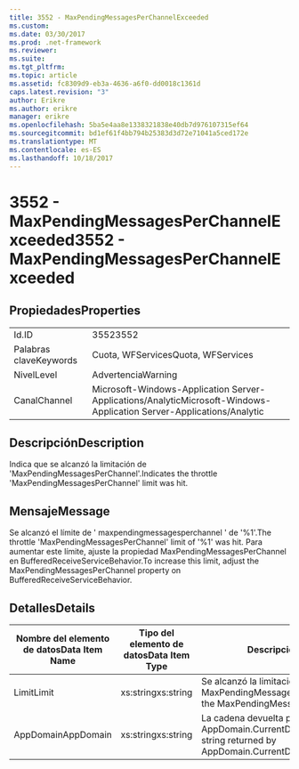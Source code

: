 ```yaml
---
title: 3552 - MaxPendingMessagesPerChannelExceeded
ms.custom: 
ms.date: 03/30/2017
ms.prod: .net-framework
ms.reviewer: 
ms.suite: 
ms.tgt_pltfrm: 
ms.topic: article
ms.assetid: fc8309d9-eb3a-4636-a6f0-dd0018c1361d
caps.latest.revision: "3"
author: Erikre
ms.author: erikre
manager: erikre
ms.openlocfilehash: 5ba5e4aa8e1338321838e40db7d976107315ef64
ms.sourcegitcommit: bd1ef61f4bb794b25383d3d72e71041a5ced172e
ms.translationtype: MT
ms.contentlocale: es-ES
ms.lasthandoff: 10/18/2017
---
```

# <a name="3552---maxpendingmessagesperchannelexceeded"></a><span data-ttu-id="a5767-102">3552 - MaxPendingMessagesPerChannelExceeded</span><span class="sxs-lookup"><span data-stu-id="a5767-102">3552 - MaxPendingMessagesPerChannelExceeded</span></span>
## <a name="properties"></a><span data-ttu-id="a5767-103">Propiedades</span><span class="sxs-lookup"><span data-stu-id="a5767-103">Properties</span></span>  
  
|||  
|-|-|  
|<span data-ttu-id="a5767-104">Id.</span><span class="sxs-lookup"><span data-stu-id="a5767-104">ID</span></span>|<span data-ttu-id="a5767-105">3552</span><span class="sxs-lookup"><span data-stu-id="a5767-105">3552</span></span>|  
|<span data-ttu-id="a5767-106">Palabras clave</span><span class="sxs-lookup"><span data-stu-id="a5767-106">Keywords</span></span>|<span data-ttu-id="a5767-107">Cuota, WFServices</span><span class="sxs-lookup"><span data-stu-id="a5767-107">Quota, WFServices</span></span>|  
|<span data-ttu-id="a5767-108">Nivel</span><span class="sxs-lookup"><span data-stu-id="a5767-108">Level</span></span>|<span data-ttu-id="a5767-109">Advertencia</span><span class="sxs-lookup"><span data-stu-id="a5767-109">Warning</span></span>|  
|<span data-ttu-id="a5767-110">Canal</span><span class="sxs-lookup"><span data-stu-id="a5767-110">Channel</span></span>|<span data-ttu-id="a5767-111">Microsoft-Windows-Application Server-Applications/Analytic</span><span class="sxs-lookup"><span data-stu-id="a5767-111">Microsoft-Windows-Application Server-Applications/Analytic</span></span>|  
  
## <a name="description"></a><span data-ttu-id="a5767-112">Descripción</span><span class="sxs-lookup"><span data-stu-id="a5767-112">Description</span></span>  
 <span data-ttu-id="a5767-113">Indica que se alcanzó la limitación de 'MaxPendingMessagesPerChannel'.</span><span class="sxs-lookup"><span data-stu-id="a5767-113">Indicates the throttle 'MaxPendingMessagesPerChannel' limit was hit.</span></span>  
  
## <a name="message"></a><span data-ttu-id="a5767-114">Mensaje</span><span class="sxs-lookup"><span data-stu-id="a5767-114">Message</span></span>  
 <span data-ttu-id="a5767-115">Se alcanzó el límite de ' maxpendingmessagesperchannel ' de '%1'.</span><span class="sxs-lookup"><span data-stu-id="a5767-115">The throttle 'MaxPendingMessagesPerChannel' limit of  '%1' was hit.</span></span> <span data-ttu-id="a5767-116">Para aumentar este límite, ajuste la propiedad MaxPendingMessagesPerChannel en BufferedReceiveServiceBehavior.</span><span class="sxs-lookup"><span data-stu-id="a5767-116">To increase this limit, adjust the MaxPendingMessagesPerChannel property on BufferedReceiveServiceBehavior.</span></span>  
  
## <a name="details"></a><span data-ttu-id="a5767-117">Detalles</span><span class="sxs-lookup"><span data-stu-id="a5767-117">Details</span></span>  
  
|<span data-ttu-id="a5767-118">Nombre del elemento de datos</span><span class="sxs-lookup"><span data-stu-id="a5767-118">Data Item Name</span></span>|<span data-ttu-id="a5767-119">Tipo del elemento de datos</span><span class="sxs-lookup"><span data-stu-id="a5767-119">Data Item Type</span></span>|<span data-ttu-id="a5767-120">Descripción</span><span class="sxs-lookup"><span data-stu-id="a5767-120">Description</span></span>|  
|--------------------|--------------------|-----------------|  
|<span data-ttu-id="a5767-121">Limit</span><span class="sxs-lookup"><span data-stu-id="a5767-121">Limit</span></span>|<span data-ttu-id="a5767-122">xs:string</span><span class="sxs-lookup"><span data-stu-id="a5767-122">xs:string</span></span>|<span data-ttu-id="a5767-123">Se alcanzó la limitación de MaxPendingMessagesPerChannel.</span><span class="sxs-lookup"><span data-stu-id="a5767-123">The limit of the MaxPendingMessagesPerChannel throttle.</span></span>|  
|<span data-ttu-id="a5767-124">AppDomain</span><span class="sxs-lookup"><span data-stu-id="a5767-124">AppDomain</span></span>|<span data-ttu-id="a5767-125">xs:string</span><span class="sxs-lookup"><span data-stu-id="a5767-125">xs:string</span></span>|<span data-ttu-id="a5767-126">La cadena devuelta por AppDomain.CurrentDomain.FriendlyName.</span><span class="sxs-lookup"><span data-stu-id="a5767-126">The string returned by AppDomain.CurrentDomain.FriendlyName.</span></span>|
